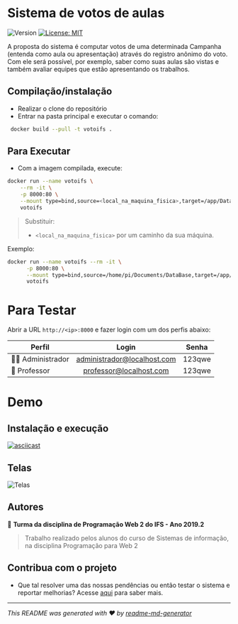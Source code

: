 # Sistema de votos de aulas

![Version](https://img.shields.io/badge/version-alpha-blue.svg?cacheSeconds=2592000)
[![License: MIT](https://img.shields.io/badge/License-MIT-yellow.svg)](#)

A proposta do sistema é computar votos de uma determinada Campanha (entenda como aula ou apresentação) através do registro anônimo do voto. Com ele será possível, por exemplo, saber como suas aulas são vistas e também avaliar equipes que estão apresentando os trabalhos.


## Compilação/instalação

- Realizar o clone do repositório
- Entrar na pasta principal e executar o comando:

```sh
 docker build --pull -t votoifs .
 ```

## Para Executar

- Com a imagem compilada, execute:

```sh
docker run --name votoifs \
    --rm -it \
    -p 8000:80 \
    --mount type=bind,source=<local_na_maquina_fisica>,target=/app/DataBase \
    votoifs
```
> Substituir:
>  - `<local_na_maquina_fisica>` por um caminho da sua máquina.

Exemplo:

```sh
docker run --name votoifs --rm -it \
      -p 8000:80 \
      --mount type=bind,source=/home/pi/Documents/DataBase,target=/app/DataBase \
      votoifs
```

# Para Testar

Abrir a URL `http://<ip>:8000` e fazer login com um dos perfis abaixo:

Perfil | Login | Senha 
-------|:-----:|:----:|
👮🏻 Administrador | administrador@localhost.com | 123qwe
👨‍ Professor | professor@localhost.com | 123qwe


# Demo 

## Instalação e execução

[![asciicast](https://asciinema.org/a/mETmTSfZqWI1mb0zuipjMc7dS.svg)](https://asciinema.org/a/mETmTSfZqWI1mb0zuipjMc7dS)


## Telas

![Telas](https://github.com/CBSIIFSLagarto/VotoIFS/blob/master/SistemaVotos.gif)



## Autores

👤 **Turma da disciplina de Programação Web 2 do IFS - Ano 2019.2**

> Trabalho realizado pelos alunos do curso de Sistemas de informação, na disciplina Programação para Web 2

## Contribua com o projeto

- Que tal resolver uma das nossas pendências ou então testar o sistema e reportar melhorias? Acesse [aqui](https://github.com/CBSIIFSLagarto/VotoIFS/issues) para saber mais.

***
_This README was generated with ❤️ by [readme-md-generator](https://github.com/kefranabg/readme-md-generator)_

